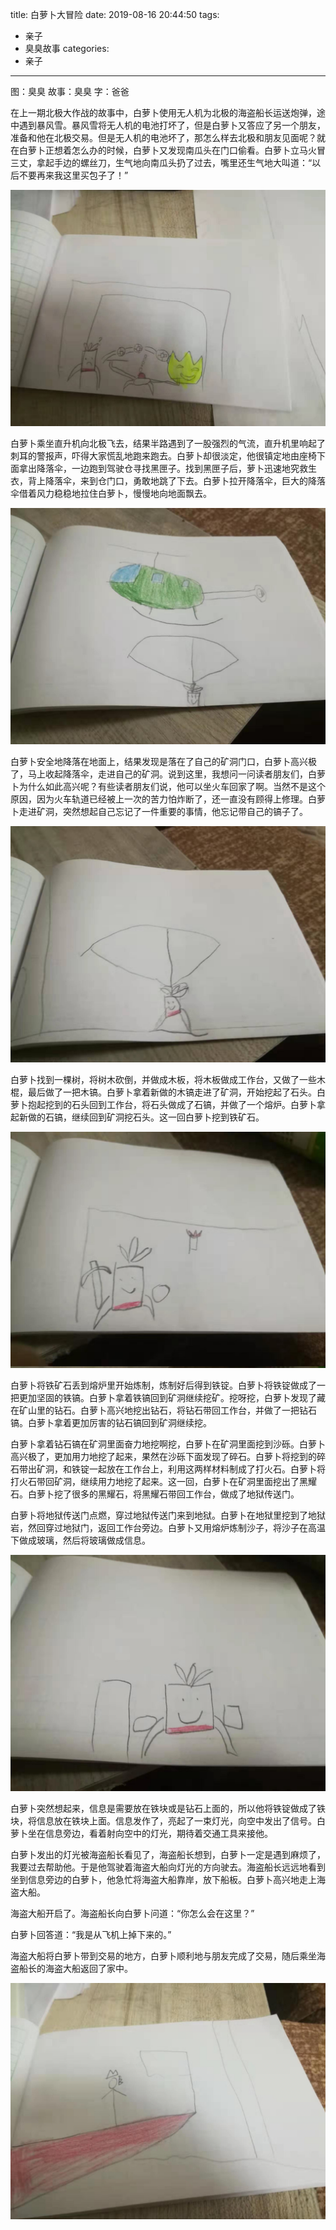 title: 白萝卜大冒险
date: 2019-08-16 20:44:50
tags:
- 亲子
- 臭臭故事
categories:
- 亲子
---

图：臭臭
故事：臭臭
字：爸爸

在上一期北极大作战的故事中，白萝卜使用无人机为北极的海盗船长运送炮弹，途中遇到暴风雪。暴风雪将无人机的电池打坏了，但是白萝卜又答应了另一个朋友，准备和他在北极交易。但是无人机的电池坏了，那怎么样去北极和朋友见面呢？就在白萝卜正想着怎么办的时候，白萝卜又发现南瓜头在门口偷看。白萝卜立马火冒三丈，拿起手边的螺丝刀，生气地向南瓜头扔了过去，嘴里还生气地大叫道：“以后不要再来我这里买包子了！”

![白萝卜打南瓜头](/images/story-with-chouchou-16/1998503779.jpg)

白萝卜乘坐直升机向北极飞去，结果半路遇到了一股强烈的气流，直升机里响起了刺耳的警报声，吓得大家慌乱地跑来跑去。白萝卜却很淡定，他很镇定地由座椅下面拿出降落伞，一边跑到驾驶仓寻找黑匣子。找到黑匣子后，萝卜迅速地究救生衣，背上降落伞，来到仓门口，勇敢地跳了下去。白萝卜拉开降落伞，巨大的降落伞借着风力稳稳地拉住白萝卜，慢慢地向地面飘去。 

![白萝卜跳伞](/images/story-with-chouchou-16/77332822.jpg)

白萝卜安全地降落在地面上，结果发现是落在了自己的矿洞门口，白萝卜高兴极了，马上收起降落伞，走进自己的矿洞。说到这里，我想问一问读者朋友们，白萝卜为什么如此高兴呢？有些读者朋友们说，他可以坐火车回家了啊。当然不是这个原因，因为火车轨道已经被上一次的苦力怕炸断了，还一直没有顾得上修理。白萝卜走进矿洞，突然想起自己忘记了一件重要的事情，他忘记带自己的镐子了。

![白萝卜跳伞](/images/story-with-chouchou-16/1786657350.jpg)

白萝卜找到一棵树，将树木砍倒，并做成木板，将木板做成工作台，又做了一些木棍，最后做了一把木镐。白萝卜拿着新做的木镐走进了矿洞，开始挖起了石头。白萝卜抱起挖到的石头回到工作台，将石头做成了石镐，并做了一个熔炉。白萝卜拿起新做的石镐，继续回到矿洞挖石头。这一回白萝卜挖到铁矿石。

![白萝卜挖矿](/images/story-with-chouchou-16/2057390700.jpg)

白萝卜将铁矿石丢到熔炉里开始炼制，炼制好后得到铁锭。白萝卜将铁锭做成了一把更加坚固的铁镐。白萝卜拿着铁镐回到矿洞继续挖矿。挖呀挖，白萝卜发现了藏在矿山里的钻石。白萝卜高兴地挖出钻石，将钻石带回工作台，并做了一把钻石镐。白萝卜拿着更加厉害的钻石镐回到矿洞继续挖。


白萝卜拿着钻石镐在矿洞里面奋力地挖啊挖，白萝卜在矿洞里面挖到沙砾。白萝卜高兴极了，更加用力地挖了起来，果然在沙砾下面发现了碎石。白萝卜将挖到的碎石带出矿洞，和铁锭一起放在工作台上，利用这两样材料制成了打火石。白萝卜将打火石带回矿洞，继续用力地挖了起来。这一回，白萝卜在矿洞里面挖出了黑耀石。白萝卜挖了很多的黑耀石，将黑耀石带回工作台，做成了地狱传送门。

白萝卜将地狱传送门点燃，穿过地狱传送门来到地狱。白萝卜在地狱里挖到了地狱岩，然回穿过地狱门，返回工作台旁边。白萝卜又用熔炉炼制沙子，将沙子在高温下做成玻璃，然后将玻璃做成信息。

![白萝卜的工作台](/images/story-with-chouchou-16/566839511.jpg)

白萝卜突然想起来，信息是需要放在铁块或是钻石上面的，所以他将铁锭做成了铁块，将信息放在铁块上面。信息发作了，亮起了一束灯光，向空中发出了信号。白萝卜坐在信息旁边，看着射向空中的灯光，期待着交通工具来接他。

白萝卜发出的灯光被海盗船长看见了，海盗船长想到，白萝卜一定是遇到麻烦了，我要过去帮助他。于是他驾驶着海盗大船向灯光的方向驶去。海盗船长远远地看到坐到信息旁边的白萝卜，他急忙将海盗大船靠岸，放下船板。白萝卜高兴地走上海盗大船。

海盗大船开启了。海盗船长向白萝卜问道：“你怎么会在这里？”

白萝卜回答道：“我是从飞机上掉下来的。”

海盗大船将白萝卜带到交易的地方，白萝卜顺利地与朋友完成了交易，随后乘坐海盗船长的海盗大船返回了家中。

![海盗船长接白萝卜](/images/story-with-chouchou-16/259344180.jpg)
